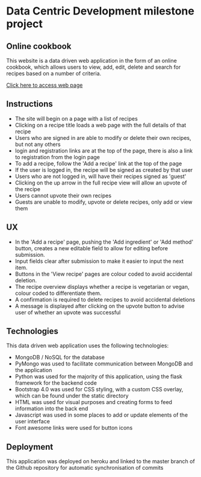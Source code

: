 # Data Centric Development milestone project

## Online cookbook

This website is a data driven web application in the form of an online cookbook,
which allows users to view, add, edit, delete and search for recipes based on a 
number of criteria.

[Click here to access web page](https://dcd-milestone-project.herokuapp.com)

## Instructions

- The site will begin on a page with a list of recipes
- Clicking on a recipe title loads a web page with the full details of that recipe
- Users who are signed in are able to modify or delete their own recipes, but not any others
- login and registration links are at the top of the page, there is also a link to
    registration from the login page
- To add a recipe, follow the 'Add a recipe' link at the top of the page
- If the user is logged in, the recipe will be signed as created by that user
- Users who are not logged in, will have their recipes signed as 'guest'
- Clicking on the up arrow in the full recipe view will allow an upvote of the recipe
- Users cannot upvote their own recipes
- Guests are unable to modify, upvote or delete recipes, only add or view them

## UX

- In the 'Add a recipe' page, pushing the 'Add ingredient' or 'Add method' button, creates a new editable field to allow for editing before submission.
- Input fields clear after submission to make it easier to input the next item.
- Buttons in the 'View recipe' pages are colour coded to avoid accidental deletion.
- The recipe overview displays whether a recipe is vegetarian or vegan, colour 
    coded to differentiate them.
- A confirmation is required to delete recipes to avoid accidental deletions
- A message is displayed after clicking on the upvote button to advise user of whether an upvote was successful

## Technologies

This data driven web application uses the following technologies:

- MongoDB / NoSQL for the database
- PyMongo was used to facilitate communication between MongoDB and the application
- Python was used for the majority of this application, using the flask framework for the backend code
- Bootstrap 4.0 was used for CSS styling, with a custom CSS overlay, which can be found under the static directory
- HTML was used for visual purposes and creating forms to feed information into the back end
- Javascript was used in some places to add or update elements of the user interface
- Font awesome links were used for button icons

## Deployment

This application was deployed on heroku and linked to the master branch of the Github repository for automatic synchronisation of commits